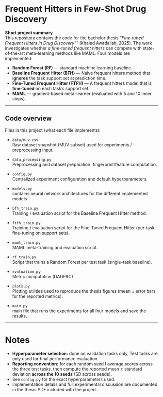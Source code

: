 # Frequent Hitters in Few-Shot Drug Discovery

**Short project summary**  
This repository contains the code for the bachelor thesis *"Fine-tuned Frequent Hitters in Drug Discovery""* (Khaled Awadallah, 2025). The work investigates whether *a fine-tuned frequent hitters* can compete with state-of-the-art meta-learning methods like MAML. Four models are implemented:

- **Random Forest (RF)** — standard machine learning baseline.  
- **Baseline Frequent Hitter (BFH)** — Naive frequent hitters method that **ignores** the task support set at prediction time.  
- **Fine-Tuned Frequent Hitter (FTFH)** — A frequent hitters model that is **fine-tuned** on each task’s support set.  
- **MAML** — gradient-based meta-learner (evaluated with 5 and 10 inner steps).
---

## Code overview

Files in this project (what each file implements):

- `data/muv.csv`  
  Raw dataset snapshot (MUV subset) used for experiments / preprocessing input.

- `data_processing.py`  
  Preprocessing and dataset preparation: fingerprint/feature computation.

- `config.py`  
  Centralized experiment configuration and default hyperparameters.

- `models.py`  
  contains neural network architectures for the different implemented models

- `bfh_train.py`  
  Training / evaluation script for the Baseline Frequent Hitter method.

- `ftfh_train.py`  
  Training / evaluation script for the Fine-Tuned Frequent Hitter (per-task fine-tuning on support sets).

- `maml_train.py`  
  MAML meta-training and evaluation script.

- `rf_train.py`  
  Script that trains a Random Forest per test task (single-task baseline).

- `evaluation.py`  
  Metric computation (DAUPRC)

- `plots.py`  
  Plotting utilities used to reproduce the thesis figures (mean ± error bars for the reported metrics).

- `main.py`  
  main file that runs the experiments for all four models and save the results.

---

# Notes
- **Hyperparameter selection:** done on validation tasks only, Test tasks are only used for final performance evaluation.  
- **Reporting convention:** for each random seed I average scores across the three test tasks, then compute the reported mean ± standard deviation **across the 10 seeds** (SD across seeds).
- See `config.py` for the exact hyperparameters used.  
- Implementation details and full experimental discussion are documented in the thesis PDF included with the project.
